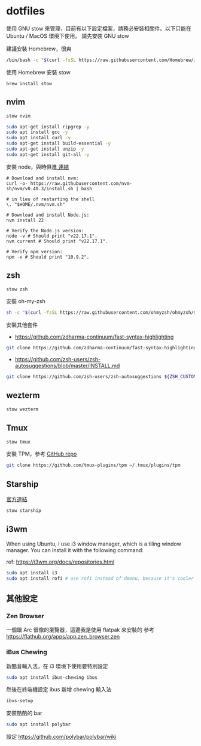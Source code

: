 # dotfiles

使用 GNU stow 來管理，目前有以下設定檔案，請務必安裝相關件。以下只能在 Ubuntu / MacOS 環境下使用。
請先安裝 GNU stow

建議安裝 Homebrew，很爽
```bash
/bin/bash -c "$(curl -fsSL https://raw.githubusercontent.com/Homebrew/install/HEAD/install.sh)"
```

使用 Homebrew 安裝 stow
```brew
brew install stow
```

## nvim

```bash
stow nvim
```

```bash
sudo apt-get install ripgrep -y
sudo apt install gcc -y
sudo apt install curl -y
sudo apt-get install build-essential -y
sudo apt-get install unzip -y
sudo apt-get install git-all -y
```

安裝 node，與時俱進[ 連結 ](https://nodejs.org/en/download)

```
# Download and install nvm:
curl -o- https://raw.githubusercontent.com/nvm-sh/nvm/v0.40.3/install.sh | bash

# in lieu of restarting the shell
\. "$HOME/.nvm/nvm.sh"

# Download and install Node.js:
nvm install 22

# Verify the Node.js version:
node -v # Should print "v22.17.1".
nvm current # Should print "v22.17.1".

# Verify npm version:
npm -v # Should print "10.9.2".
```

## zsh

```bash
stow zsh
```

安裝 oh-my-zsh

```bash
sh -c "$(curl -fsSL https://raw.githubusercontent.com/ohmyzsh/ohmyzsh/master/tools/install.sh)"
```

安裝其他套件

- https://github.com/zdharma-continuum/fast-syntax-highlighting
```bash
git clone https://github.com/zdharma-continuum/fast-syntax-highlighting.git ${ZSH_CUSTOM:-$HOME/.oh-my-zsh/custom}/plugins/fast-syntax-highlighting
```
- https://github.com/zsh-users/zsh-autosuggestions/blob/master/INSTALL.md
```bash
git clone https://github.com/zsh-users/zsh-autosuggestions ${ZSH_CUSTOM:-~/.oh-my-zsh/custom}/plugins/zsh-autosuggestions
```

## wezterm

```bash
stow wezterm
```

## Tmux

```bash
stow tmux
```

安裝 TPM，參考 [ GitHub repo ](https://github.com/tmux-plugins/tpm)

```bash
git clone https://github.com/tmux-plugins/tpm ~/.tmux/plugins/tpm
```


## Starship

[ 官方連結 ](https://starship.rs/)

```bash
stow starship
```

## i3wm

When using Ubuntu, I use i3 window manager, which is a tiling window manager. You can install it with the following command:

ref: https://i3wm.org/docs/repositories.html

```bash
sudo apt install i3
sudo apt install rofi # use rofi instead of dmenu, because it's cooler
```

## 其他設定

### Zen Browser
一個跟 Arc 很像的瀏覽器，這邊我是使用 flatpak 來安裝的
參考 https://flathub.org/apps/app.zen_browser.zen

### iBus Chewing
新酷音輸入法，在 i3 環境下使用要特別設定
```bash
sudo apt install ibus-chewing ibus
```
然後在終端機設定 ibus 新增 chewing 輸入法

```bash
ibus-setup
```

安裝酷酷的 bar
```bash
sudo apt install polybar
```
設定 https://github.com/polybar/polybar/wiki
